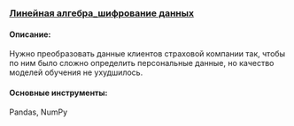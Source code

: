 ### [Линейная алгебра_шифрование данных](https://github.com/Bazisorto123/yaushev_projects/blob/main/%D0%9B%D0%B8%D0%BD%D0%B5%D0%B9%D0%BD%D0%B0%D1%8F%20%D0%B0%D0%BB%D0%B3%D0%B5%D0%B1%D1%80%D0%B0_%D1%88%D0%B8%D1%84%D1%80%D0%BE%D0%B2%D0%B0%D0%BD%D0%B8%D0%B5%20%D0%B4%D0%B0%D0%BD%D0%BD%D1%8B%D1%85/%D0%9B%D0%B8%D0%BD%D0%B5%D0%B9%D0%BD%D0%B0%D1%8F%20%D0%B0%D0%BB%D0%B3%D0%B5%D0%B1%D1%80%D0%B0_%D1%88%D0%B8%D1%84%D1%80%D0%BE%D0%B2%D0%BA%D0%B0%20%D0%B4%D0%B0%D0%BD%D0%BD%D1%8B%D1%85.ipynb)

#### Описание:
Нужно преобразовать данные клиентов страховой компании так, чтобы по ним было сложно определить персональные данные, но качество моделей обучения не ухудшилось.
#### Основные инструменты:
Pandas, NumPy

